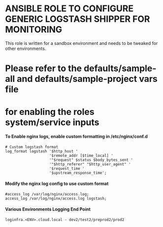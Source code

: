 # ANSIBLE ROLE TO CONFIGURE GENERIC LOGSTASH SHIPPER FOR MONITORING

This role is written for a sandbox environment and needs to be tweaked for other
environments.

# Please refer to the defaults/sample-all and defaults/sample-project vars file
# for enabling the roles system/service inputs

#### To Enable nginx logs, enable custom formatting in /etc/nginx/conf.d
```
# Custom logstash format
log_format logstash '$http_host '
                    '$remote_addr [$time_local] '
                    '"$request" $status $body_bytes_sent '
                    '"$http_referer" "$http_user_agent" '
                    '$request_time '
                    '$upstream_response_time';

```
#### Modify the nginx log config to use custom format
```
#access_log /var/log/nginx/access.log;
access_log /var/log/nginx/access.log logstash;
```

#### Various Environments Logging End Point
`loginfra.<ENV>.cloud.local - dev2/test2/preprod2/prod2`
